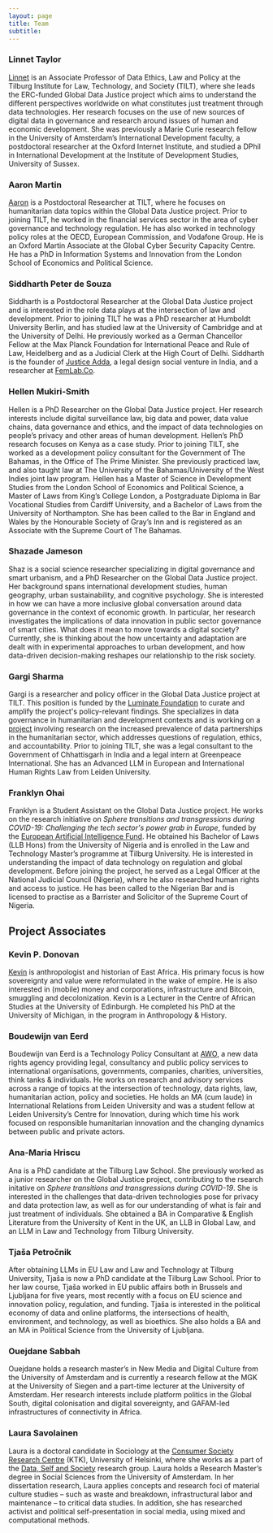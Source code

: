 ```yaml
---
layout: page
title: Team
subtitle:
---
```

### Linnet Taylor

[Linnet](https://linnettaylor.wordpress.com/) is an Associate Professor of Data Ethics, Law and Policy at the Tilburg Institute for Law, Technology, and Society (TILT), where she leads the ERC-funded Global Data Justice project which aims to understand the different perspectives worldwide on what constitutes just treatment through data technologies. Her research focuses on the use of new sources of digital data in governance and research around issues of human and economic development. She was previously a Marie Curie research fellow in the University of Amsterdam’s International Development faculty, a postdoctoral researcher at the Oxford Internet Institute, and studied a DPhil in International Development at the Institute of Development Studies, University of Sussex. 

### Aaron Martin

[Aaron](http://sixfouronea.net/) is a Postdoctoral Researcher at TILT, where he focuses on humanitarian data topics within the Global Data Justice project. Prior to joining TILT, he worked in the financial services sector in the area of cyber governance and technology regulation. He has also worked in technology policy roles at the OECD, European Commission, and Vodafone Group. He is an Oxford Martin Associate at the Global Cyber Security Capacity Centre. He has a PhD in Information Systems and Innovation from the London School of Economics and Political Science.

### Siddharth Peter de Souza

Siddharth is a Postdoctoral Researcher at the Global Data Justice project and is interested in the role data plays at the intersection of law and development. Prior to joining TILT he was a PhD researcher at Humboldt University Berlin, and has studied law at the University of Cambridge and at the University of Delhi. He previously worked as a German Chancellor Fellow at the Max Planck Foundation for International Peace and Rule of Law, Heidelberg and as a Judicial Clerk at the High Court of Delhi. Siddharth is the founder of [Justice Adda](http://www.justiceadda.com/), a legal design social venture in India, and a researcher at [FemLab.Co](https://femlab.co/).

### Hellen Mukiri-Smith

Hellen is a PhD Researcher on the Global Data Justice project. Her research interests include digital surveillance law, big data and power, data value chains, data governance and ethics, and the impact of data technologies on people’s privacy and other areas of human development. Hellen’s PhD research focuses on Kenya as a case study. Prior to joining TILT, she worked as a development policy consultant for the Government of The Bahamas, in the Office of The Prime Minister. She previously practiced law, and also taught law at The University of the Bahamas/University of the West Indies joint law program. Hellen has a Master of Science in Development Studies from the London School of Economics and Political Science, a Master of Laws from King’s College London, a Postgraduate Diploma in Bar Vocational Studies from Cardiff University, and a Bachelor of Laws from the University of Northampton. She has been called to the Bar in England and Wales by the Honourable Society of Gray’s Inn and is registered as an Associate with the Supreme Court of The Bahamas.

### Shazade Jameson

Shaz is a social science researcher specializing in digital governance and smart urbanism, and a PhD Researcher on the Global Data Justice project. Her background spans international development studies, human geography, urban sustainability, and cognitive psychology. She is interested in how we can have a more inclusive global conversation around data governance in the context of economic growth. In particular, her research investigates the implications of data innovation in public sector governance of smart cities. What does it mean to move towards a digital society? Currently, she is thinking about the how uncertainty and adaptation are dealt with in experimental approaches to urban development, and how data-driven decision-making reshapes our relationship to the risk society.

### Gargi Sharma

Gargi is a researcher and policy officer in the Global Data Justice project at TILT. This position is funded by the [Luminate Foundation](https://luminategroup.com/) to curate and amplify the project's policy-relevant findings. She specializes in data governance in humanitarian and development contexts and is working on a [project](https://globaldatajustice.org/humanitariandatapartnerships/) involving research on the increased prevalence of data partnerships in the humanitarian sector, which addresses questions of regulation, ethics, and accountability. Prior to joining TILT, she was a legal consultant to the Government of Chhattisgarh in India and a legal intern at Greenpeace International. She has an Advanced LLM in European and International Human Rights Law from Leiden University.

### Franklyn Ohai

Franklyn is a Student Assistant on the Global Data Justice project. He works on the research initiative on _Sphere transitions and transgressions during COVID-19: Challenging the tech sector's power grab in Europe_, funded by the [European Artificial Intelligence Fund](https://europeanaifund.org/tech-and-covid-19-grant/). He obtained his Bachelor of Laws (LLB Hons) from the University of Nigeria and is enrolled in the Law and Technology Master’s programme at Tilburg University. He is interested in understanding the impact of data technology on regulation and global development. Before joining the project, he served as a Legal Officer at the National Judicial Council (Nigeria), where he also researched human rights and access to justice. He has been called to the Nigerian Bar and is licensed to practise as a Barrister and Solicitor of the Supreme Court of Nigeria.

## Project Associates

### Kevin P. Donovan

[Kevin](http://kevinpdonovan.com) is anthropologist and historian of East Africa. His primary focus is how sovereignty and value were reformulated in the wake of empire. He is also interested in (mobile) money and corporations, infrastructure and Bitcoin, smuggling and decolonization. Kevin is a Lecturer in the Centre of African Studies at the University of Edinburgh. He completed his PhD at the University of Michigan, in the program in Anthropology & History.  

### Boudewijn van Eerd

Boudewijn van Eerd is a Technology Policy Consultant at [AWO](https://www.awo.agency/), a new data rights agency providing legal, consultancy and public policy services to international organisations, governments, companies, charities, universities, think tanks & individuals. He works on research and advisory services across a range of topics at the intersection of technology, data rights, law, humanitarian action, policy and societies. He holds an MA (cum laude) in International Relations from Leiden University and was a student fellow at Leiden University’s Centre for Innovation, during which time his work focused on responsible humanitarian innovation and the changing dynamics between public and private actors.

### Ana-Maria Hriscu

Ana is a PhD candidate at the Tilburg Law School. She previously worked as a junior researcher on the Global Justice project, contributing to the rsearch initative on _Sphere transitions and transgressions during COVID-19_. She is interested in the challenges that data-driven technologies pose for privacy and data protection law, as well as for our understanding of what is fair and just treatment of individuals. She obtained a BA in Comparative & English Literature from the University of Kent in the UK, an LLB in Global Law, and an LLM in Law and Technology from Tilburg University.

### Tjaša Petročnik

After obtaining LLMs in EU Law and Law and Technology at Tilburg University, Tjaša is now a PhD candidate at the Tilburg Law School. Prior to her law course, Tjaša worked in EU public affairs both in Brussels and Ljubljana for five years, most recently with a focus on EU science and innovation policy, regulation, and funding. Tjaša is interested in the political economy of data and online platforms, the intersections of health, environment, and technology, as well as bioethics. She also holds a BA and an MA in Political Science from the University of Ljubljana.

### Ouejdane Sabbah

Ouejdane holds a research master’s in New Media and Digital Culture from the University of Amsterdam and is currently a research fellow at the MGK at the University of Siegen and a part-time lecturer at the University of Amsterdam. Her research interests include platform politics in the Global South, digital colonisation and digital sovereignty, and GAFAM-led infrastructures of connectivity in Africa.

### Laura Savolainen

Laura is a doctoral candidate in Sociology at the [Consumer Society Research Centre](https://www.helsinki.fi/en/researchgroups/centre-for-consumer-society-research) (KTK), University of Helsinki, where she works as a part of the [Data, Self and Society](https://www.helsinki.fi/en/researchgroups/centre-for-consumer-society-research/six-thematic-areas/data-self-and-society) research group. Laura holds a Research Master’s degree in Social Sciences from the University of Amsterdam. In her dissertation research, Laura applies concepts and research foci of material culture studies – such as waste and breakdown, infrastructural labor and maintenance – to critical data studies. In addition, she has researched activist and political self-presentation in social media, using mixed and computational methods.
